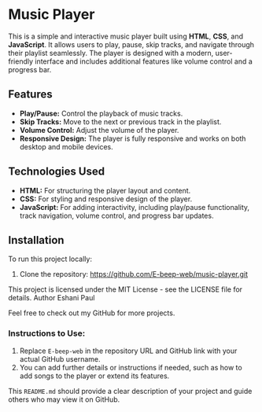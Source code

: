 
# Music Player

This is a simple and interactive music player built using **HTML**, **CSS**, and **JavaScript**. It allows users to play, pause, skip tracks, and navigate through their playlist seamlessly. The player is designed with a modern, user-friendly interface and includes additional features like volume control and a progress bar.

## Features

- **Play/Pause:** Control the playback of music tracks.
- **Skip Tracks:** Move to the next or previous track in the playlist.
- **Volume Control:** Adjust the volume of the player.
- **Responsive Design:** The player is fully responsive and works on both desktop and mobile devices.

## Technologies Used

- **HTML:** For structuring the player layout and content.
- **CSS:** For styling and responsive design of the player.
- **JavaScript:** For adding interactivity, including play/pause functionality, track navigation, volume control, and progress bar updates.

## Installation

To run this project locally:

1. Clone the repository:
   https://github.com/E-beep-web/music-player.git
   
This project is licensed under the MIT License - see the LICENSE file for details.
Author
Eshani Paul

Feel free to check out my GitHub for more projects.

### Instructions to Use:
1. Replace `E-beep-web` in the repository URL and GitHub link with your actual GitHub username.
2. You can add further details or instructions if needed, such as how to add songs to the player or extend its features.

This `README.md` should provide a clear description of your project and guide others who may view it on GitHub.
